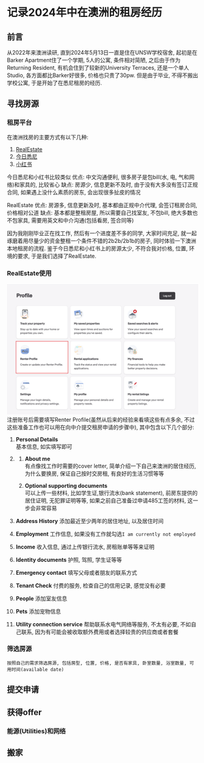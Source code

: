 # 记录2024年中在澳洲的租房经历

## 前言
从2022年来澳洲读研, 直到2024年5月13日一直是住在UNSW学校宿舍, 起初是在Barker Apartment住了一个学期, 5人的公寓, 条件相对简陋, 之后由于作为Returning Resident, 有机会住到了较新的University Terraces, 还是一个单人Studio, 各方面都比Barker好很多, 价格也只贵了30pw. 但是由于毕业, 不得不搬出学校公寓, 于是开始了在悉尼租房的经历.

## 寻找房源

### 租房平台
在澳洲找房的主要方式有以下几种:
1. [RealEstate](https://www.realestate.com.au/)
2. [今日悉尼](https://www.sydneytoday.com/)
3. [小红书](https://www.xiaohongshu.com/)

今日悉尼和小红书比较类似
优点: 中文沟通便利, 很多房子是包bill(水, 电, 气和网络)和家具的, 比较省心
缺点: 房源少, 信息更新不及时, 由于没有大多没有签订正规合同, 如果遇上没什么素质的房东, 会出现很多扯皮的情况

RealEstate
优点: 房源多, 信息更新及时, 基本都由正规中介代理, 会签订租房合同, 价格相对公道
缺点: 基本都是整租房屋, 所以需要自己找室友, 不包bill, 绝大多数也不包家具, 需要用英文和中介沟通(包括看房, 签合同等)

因为我刚刚毕业正在找工作, 然后有一个进度差不多的同学, 大家时间充足, 就一起琢磨着用尽量少的资金整租一个条件不错的2b2b/2b1b的房子, 同时体验一下澳洲本地租房的流程. 鉴于今日悉尼和小红书上的房源太少, 不符合我对价格, 位置, 环境的要求, 于是我们选择了RealEstate.

### RealEstate使用
![RealEstate Account](./images/RealEstate_Account.png)
注册账号后需要填写Renter Profile(虽然从后来的经验来看填这些有点多余, 不过这些准备工作也可以用在向中介提交租房申请的步骤中), 其中包含以下几个部分:
1. **Personal Details**  
    基本信息, 如实填写即可

2. 1. **About me**  
    有点像找工作时需要的cover letter, 简单介绍一下自己来澳洲的居住经历, 为什么要换房, 保证自己按时交房租, 有良好的生活习惯等等

    2. **Optional supporting documents**  
    可以上传一些材料, 比如学生证,银行流水(bank statement), 前房东提供的居住证明, 无犯罪证明等等, 如果之前自己准备过申请485工签的材料, 这一步会非常容易

3. **Address History**
    添加最近至少两年的居住地址, 以及居住时间

4. **Employment**
    工作信息, 如果没有工作就勾选`I am currently not employed`

5. **Income**
    收入信息, 通过上传银行流水, 房租账单等等来证明

6. **Identity documents**
    护照, 驾照, 学生证等等

7. **Emergency contact**
    填写父母或者朋友的联系方式

8. **Tenant Check**
    付费的服务, 检查自己的信用记录, 感觉没有必要

9. **People**
    添加室友信息
10. **Pets**
    添加宠物信息
11. **Utility connection service**
    帮助联系水电气网络等服务, 不太有必要, 不如自己联系, 因为有可能会被收取额外费用或者选择较贵的供应商或者套餐

### 筛选房源
    按照自己的需求筛选房源, 包括房型, 位置, 价格, 是否有家具, 卧室数量, 浴室数量, 可用时间(available date)

## 提交申请

## 获得offer

### 能源(Utilities)和网络

## 搬家